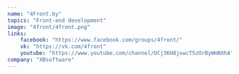 ```yaml
---
name: "4Front.by"
topics: "Front-end development"
image: "4front/4front.png"
links:
    facebook: "https://www.facebook.com/groups/4front/"
    vk: "https://vk.com/4front"
    youtube: "https://www.youtube.com/channel/UCj3KH8jxwcT5zOrByWmNXhA"
company: "XBsoftware"
---
```

